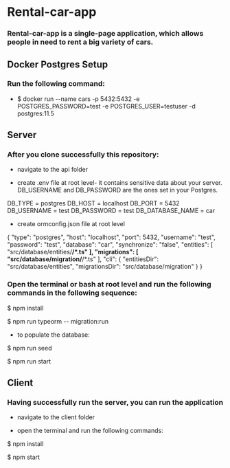 # Rental-car-app
### Rental-car-app is a single-page application, which allows people in need to rent a big variety of cars.


## Docker Postgres Setup

### Run the following command:

- $ docker run --name cars -p 5432:5432 -e POSTGRES_PASSWORD=test -e POSTGRES_USER=testuser -d postgres:11.5


## Server

### After you clone successfully this repository:

- navigate to the api folder

- create .env file at root level- it contains sensitive data about your server. DB_USERNAME and DB_PASSWORD are  the ones set in your Postgres.

 DB_TYPE = postgres
 DB_HOST = localhost
 DB_PORT = 5432
 DB_USERNAME = test
 DB_PASSWORD = test
 DB_DATABASE_NAME = car

- create ormconfig.json file at root level

 {
    "type": "postgres",
    "host": "localhost",
    "port": 5432,
    "username": "test",
    "password": "test",
    "database": "car",
    "synchronize": "false",
    "entities": [
        "src/database/entities/**/*.ts"
    ],
    "migrations": [
        "src/database/migration/**/*.ts"
    ],
    "cli": {
        "entitiesDir": "src/database/entities",
        "migrationsDir": "src/database/migration"
    }
}

### Open the terminal or bash at root level and run the following commands in the following sequence:
 
 $ npm install

 $ npm run typeorm -- migration:run

 - to populate the database:

 $ npm run seed

 $ npm run start

 ## Client

### Having successfully run the server, you can run the application

 - navigate to the client folder

 - open the terminal and run the following commands:

 $ npm install

 $ npm start
